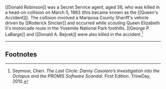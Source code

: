[[Donald Robinson]] was a Secret Service agent, aged 38, who was killed in a head-on collision on March 5, 1983 (this became known as the [[Queen's Accident]]). The collision involved a Mariposa County Sheriff's vehicle driven by [[Roderick Sinclair]] and occurred while scouting Queen Elizabeth II's motorcade route in the Yosemite National Park foothills. [[George P. LaBarge]] and [[Donald A. Bejcek]] were also killed in the accident.[^1]

---
## Footnotes

[^1]: Seymour, Cheri. *The Last Circle: Danny Casolaro’s Investigation into the Octopus and the PROMIS Software Scandal*. First Edition. TrineDay, 2010.